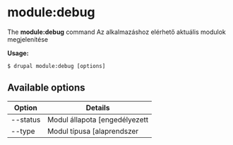# module:debug
The **module:debug** command Az alkalmazáshoz elérhető aktuális modulok megjelenítése

**Usage:**
```
$ drupal module:debug [options] 
```

## Available options
Option | Details
-------|-------------
--status | Modul állapota [engedélyezett|tiltott]
--type | Modul típusa [alaprendszer|nem alaprendszer]
